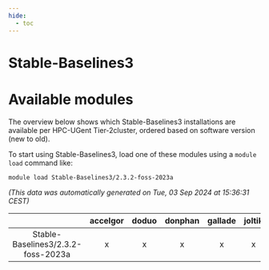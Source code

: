 ```yaml
---
hide:
  - toc
---
```


Stable-Baselines3
=================

# Available modules


The overview below shows which Stable-Baselines3 installations are available per HPC-UGent Tier-2cluster, ordered based on software version (new to old).

To start using Stable-Baselines3, load one of these modules using a `module load` command like:

```shell
module load Stable-Baselines3/2.3.2-foss-2023a
```

*(This data was automatically generated on Tue, 03 Sep 2024 at 15:36:31 CEST)*  

| |accelgor|doduo|donphan|gallade|joltik|shinx|skitty|
| :---: | :---: | :---: | :---: | :---: | :---: | :---: | :---: |
|Stable-Baselines3/2.3.2-foss-2023a|x|x|x|x|x|x|x|

